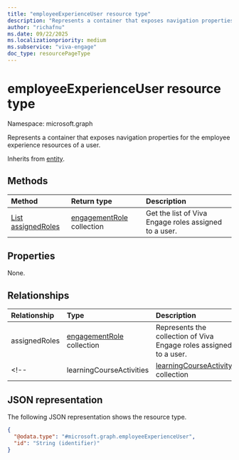 ```yaml
---
title: "employeeExperienceUser resource type"
description: "Represents a container that exposes navigation properties for the employee experience resources of a user."
author: "richafnu"
ms.date: 09/22/2025
ms.localizationpriority: medium
ms.subservice: "viva-engage"
doc_type: resourcePageType
---
```


# employeeExperienceUser resource type

Namespace: microsoft.graph

Represents a container that exposes navigation properties for the employee experience resources of a user.

Inherits from [entity](../resources/entity.md).

## Methods
|Method|Return type|Description|
|:---|:---|:---|
|[List assignedRoles](../api/employeeexperienceuser-list-assignedroles.md)|[engagementRole](../resources/engagementrole.md) collection|Get the list of Viva Engage roles assigned to a user.|

## Properties

None.

## Relationships
|Relationship|Type|Description|
|:---|:---|:---|
|assignedRoles|[engagementRole](../resources/engagementrole.md) collection|Represents the collection of Viva Engage roles assigned to a user.|
<!-- |learningCourseActivities|[learningCourseActivity](../resources/learningcourseactivity.md) collection|**TODO: Add Description**| -->

## JSON representation
The following JSON representation shows the resource type.
<!-- {
  "blockType": "resource",
  "keyProperty": "id",
  "@odata.type": "microsoft.graph.employeeExperienceUser",
  "baseType": "microsoft.graph.entity",
  "openType": false
}
-->
``` json
{
  "@odata.type": "#microsoft.graph.employeeExperienceUser",
  "id": "String (identifier)"
}
```
